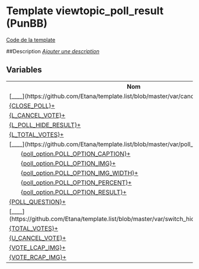 # Template viewtopic_poll_result (PunBB)

[Code de la template](../../punbb/viewtopic_poll_result.tpl)

##Description
[*Ajouter une description*](https://fa-tvars.appspot.com/tpl/punbb/viewtopic_poll_result)

## Variables

<table><tr><th colspan=2>Nom</th><th>Lignes</th></tr><tr><td colspan=2>[__<!-- BEGIN cancel_vote -->__](https://github.com/Etana/template.list/blob/master/var/cancel_vote.md#readme)<a href="https://fa-tvars.appspot.com/var/cancel_vote">+</a></td><td><a href="../tpl/src/punbb/viewtopic_poll_result.tpl#L28">28</a>, <a href="../tpl/src/punbb/viewtopic_poll_result.tpl#L30">30</a></td></tr><tr><td colspan=2><a href="https://github.com/Etana/template.list/blob/master/var/CLOSE_POLL.md#readme">{CLOSE_POLL}</a><a href="https://fa-tvars.appspot.com/var/CLOSE_POLL">+</a></td><td><a href="../tpl/src/punbb/viewtopic_poll_result.tpl#L3">3</a></td></tr><tr><td colspan=2><a href="https://github.com/Etana/template.list/blob/master/var/L_CANCEL_VOTE.md#readme">{L_CANCEL_VOTE}</a><a href="https://fa-tvars.appspot.com/var/L_CANCEL_VOTE">+</a></td><td><a href="../tpl/src/punbb/viewtopic_poll_result.tpl#L29">29</a></td></tr><tr><td colspan=2><a href="https://github.com/Etana/template.list/blob/master/var/L_POLL_HIDE_RESULT.md#readme">{L_POLL_HIDE_RESULT}</a><a href="https://fa-tvars.appspot.com/var/L_POLL_HIDE_RESULT">+</a></td><td><a href="../tpl/src/punbb/viewtopic_poll_result.tpl#L22">22</a></td></tr><tr><td colspan=2><a href="https://github.com/Etana/template.list/blob/master/var/L_TOTAL_VOTES.md#readme">{L_TOTAL_VOTES}</a><a href="https://fa-tvars.appspot.com/var/L_TOTAL_VOTES">+</a></td><td><a href="../tpl/src/punbb/viewtopic_poll_result.tpl#L27">27</a></td></tr><tr><td colspan=2>[__<!-- BEGIN poll_option -->__](https://github.com/Etana/template.list/blob/master/var/poll_option.md#readme)<a href="https://fa-tvars.appspot.com/var/poll_option">+</a></td><td><a href="../tpl/src/punbb/viewtopic_poll_result.tpl#L7">7</a>, <a href="../tpl/src/punbb/viewtopic_poll_result.tpl#L18">18</a></td></tr><tr><td colspan=1></td><td colspan=1><a href="https://github.com/Etana/template.list/blob/master/var/poll_option.POLL_OPTION_CAPTION.md#readme">{poll_option.POLL_OPTION_CAPTION}</a><a href="https://fa-tvars.appspot.com/var/poll_option.POLL_OPTION_CAPTION">+</a></td><td><a href="../tpl/src/punbb/viewtopic_poll_result.tpl#L9">9</a></td></tr><tr><td colspan=1></td><td colspan=1><a href="https://github.com/Etana/template.list/blob/master/var/poll_option.POLL_OPTION_IMG.md#readme">{poll_option.POLL_OPTION_IMG}</a><a href="https://fa-tvars.appspot.com/var/poll_option.POLL_OPTION_IMG">+</a></td><td><a href="../tpl/src/punbb/viewtopic_poll_result.tpl#L13">13</a></td></tr><tr><td colspan=1></td><td colspan=1><a href="https://github.com/Etana/template.list/blob/master/var/poll_option.POLL_OPTION_IMG_WIDTH.md#readme">{poll_option.POLL_OPTION_IMG_WIDTH}</a><a href="https://fa-tvars.appspot.com/var/poll_option.POLL_OPTION_IMG_WIDTH">+</a></td><td><a href="../tpl/src/punbb/viewtopic_poll_result.tpl#L13">13</a></td></tr><tr><td colspan=1></td><td colspan=1><a href="https://github.com/Etana/template.list/blob/master/var/poll_option.POLL_OPTION_PERCENT.md#readme">{poll_option.POLL_OPTION_PERCENT}</a><a href="https://fa-tvars.appspot.com/var/poll_option.POLL_OPTION_PERCENT">+</a></td><td><a href="../tpl/src/punbb/viewtopic_poll_result.tpl#L13">13</a>, <a href="../tpl/src/punbb/viewtopic_poll_result.tpl#L14">14</a></td></tr><tr><td colspan=1></td><td colspan=1><a href="https://github.com/Etana/template.list/blob/master/var/poll_option.POLL_OPTION_RESULT.md#readme">{poll_option.POLL_OPTION_RESULT}</a><a href="https://fa-tvars.appspot.com/var/poll_option.POLL_OPTION_RESULT">+</a></td><td><a href="../tpl/src/punbb/viewtopic_poll_result.tpl#L14">14</a></td></tr><tr><td colspan=2><a href="https://github.com/Etana/template.list/blob/master/var/POLL_QUESTION.md#readme">{POLL_QUESTION}</a><a href="https://fa-tvars.appspot.com/var/POLL_QUESTION">+</a></td><td><a href="../tpl/src/punbb/viewtopic_poll_result.tpl#L2">2</a></td></tr><tr><td colspan=2>[__<!-- BEGIN switch_hide_result -->__](https://github.com/Etana/template.list/blob/master/var/switch_hide_result.md#readme)<a href="https://fa-tvars.appspot.com/var/switch_hide_result">+</a></td><td><a href="../tpl/src/punbb/viewtopic_poll_result.tpl#L19">19</a>, <a href="../tpl/src/punbb/viewtopic_poll_result.tpl#L24">24</a></td></tr><tr><td colspan=2><a href="https://github.com/Etana/template.list/blob/master/var/TOTAL_VOTES.md#readme">{TOTAL_VOTES}</a><a href="https://fa-tvars.appspot.com/var/TOTAL_VOTES">+</a></td><td><a href="../tpl/src/punbb/viewtopic_poll_result.tpl#L27">27</a></td></tr><tr><td colspan=2><a href="https://github.com/Etana/template.list/blob/master/var/U_CANCEL_VOTE.md#readme">{U_CANCEL_VOTE}</a><a href="https://fa-tvars.appspot.com/var/U_CANCEL_VOTE">+</a></td><td><a href="../tpl/src/punbb/viewtopic_poll_result.tpl#L29">29</a></td></tr><tr><td colspan=2><a href="https://github.com/Etana/template.list/blob/master/var/VOTE_LCAP_IMG.md#readme">{VOTE_LCAP_IMG}</a><a href="https://fa-tvars.appspot.com/var/VOTE_LCAP_IMG">+</a></td><td><a href="../tpl/src/punbb/viewtopic_poll_result.tpl#L12">12</a></td></tr><tr><td colspan=2><a href="https://github.com/Etana/template.list/blob/master/var/VOTE_RCAP_IMG.md#readme">{VOTE_RCAP_IMG}</a><a href="https://fa-tvars.appspot.com/var/VOTE_RCAP_IMG">+</a></td><td><a href="../tpl/src/punbb/viewtopic_poll_result.tpl#L14">14</a></td></tr></table>